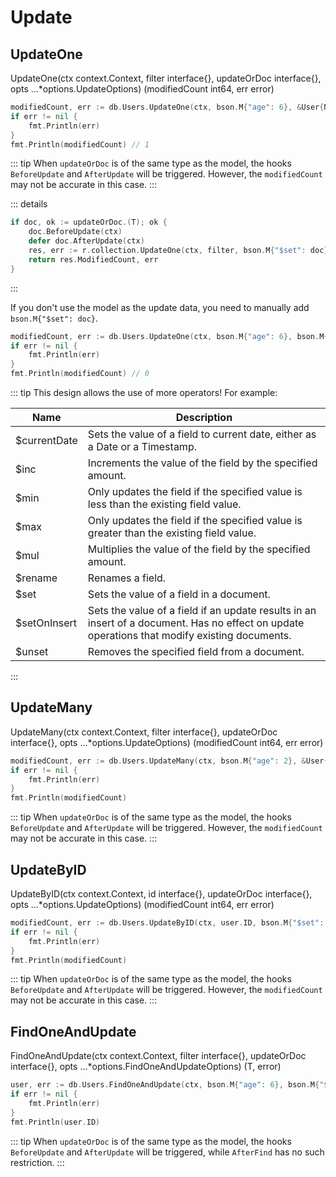 # Update

## UpdateOne

UpdateOne(ctx context.Context, filter interface{}, updateOrDoc interface{}, opts ...\*options.UpdateOptions) (modifiedCount int64, err error)

```go
modifiedCount, err := db.Users.UpdateOne(ctx, bson.M{"age": 6}, &User{Name: "gggggo"})
if err != nil {
    fmt.Println(err)
}
fmt.Println(modifiedCount) // 1
```

::: tip
When `updateOrDoc` is of the same type as the model, the hooks `BeforeUpdate` and `AfterUpdate` will be triggered. However, the `modifiedCount` may not be accurate in this case.
:::

::: details

```go
if doc, ok := updateOrDoc.(T); ok {
    doc.BeforeUpdate(ctx)
    defer doc.AfterUpdate(ctx)
    res, err := r.collection.UpdateOne(ctx, filter, bson.M{"$set": doc}, opts...)
    return res.ModifiedCount, err
}
```

:::

If you don't use the model as the update data, you need to manually add `bson.M{"$set": doc}`.

```go
modifiedCount, err := db.Users.UpdateOne(ctx, bson.M{"age": 6}, bson.M{"$set": bson.M{"name": "gooooo"}})
if err != nil {
    fmt.Println(err)
}
fmt.Println(modifiedCount) // 0
```

::: tip
This design allows the use of more operators! For example:

| Name         | Description                                                                                                                                   |
| ------------ | --------------------------------------------------------------------------------------------------------------------------------------------- |
| $currentDate | Sets the value of a field to current date, either as a Date or a Timestamp.                                                                   |
| $inc         | Increments the value of the field by the specified amount.                                                                                    |
| $min         | Only updates the field if the specified value is less than the existing field value.                                                          |
| $max         | Only updates the field if the specified value is greater than the existing field value.                                                       |
| $mul         | Multiplies the value of the field by the specified amount.                                                                                    |
| $rename      | Renames a field.                                                                                                                              |
| $set         | Sets the value of a field in a document.                                                                                                      |
| $setOnInsert | Sets the value of a field if an update results in an insert of a document. Has no effect on update operations that modify existing documents. |
| $unset       | Removes the specified field from a document.                                                                                                  |

:::

## UpdateMany

UpdateMany(ctx context.Context, filter interface{}, updateOrDoc interface{}, opts ...\*options.UpdateOptions) (modifiedCount int64, err error)

```go
modifiedCount, err := db.Users.UpdateMany(ctx, bson.M{"age": 2}, &User{Name: "gggggo"})
if err != nil {
    fmt.Println(err)
}
fmt.Println(modifiedCount)
```

::: tip
When `updateOrDoc` is of the same type as the model, the hooks `BeforeUpdate` and `AfterUpdate` will be triggered. However, the `modifiedCount` may not be accurate in this case.
:::

## UpdateByID

UpdateByID(ctx context.Context, id interface{}, updateOrDoc interface{}, opts ...\*options.UpdateOptions) (modifiedCount int64, err error)

```go
modifiedCount, err := db.Users.UpdateByID(ctx, user.ID, bson.M{"$set": bson.M{"name": "gooooo"}})
if err != nil {
    fmt.Println(err)
}
fmt.Println(modifiedCount)
```

::: tip
When `updateOrDoc` is of the same type as the model, the hooks `BeforeUpdate` and `AfterUpdate` will be triggered. However, the `modifiedCount` may not be accurate in this case.
:::

## FindOneAndUpdate

FindOneAndUpdate(ctx context.Context, filter interface{}, updateOrDoc interface{}, opts ...\*options.FindOneAndUpdateOptions) (T, error)

```go
user, err := db.Users.FindOneAndUpdate(ctx, bson.M{"age": 6}, bson.M{"$set": bson.M{"name": "gooooo"}})
if err != nil {
    fmt.Println(err)
}
fmt.Println(user.ID)
```

::: tip
When `updateOrDoc` is of the same type as the model, the hooks `BeforeUpdate` and `AfterUpdate` will be triggered, while `AfterFind` has no such restriction.
:::
